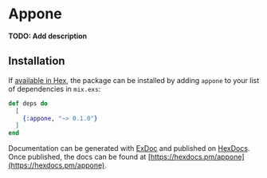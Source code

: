 # Appone

**TODO: Add description**

## Installation

If [available in Hex](https://hex.pm/docs/publish), the package can be installed
by adding `appone` to your list of dependencies in `mix.exs`:

```elixir
def deps do
  [
    {:appone, "~> 0.1.0"}
  ]
end
```

Documentation can be generated with [ExDoc](https://github.com/elixir-lang/ex_doc)
and published on [HexDocs](https://hexdocs.pm). Once published, the docs can
be found at [https://hexdocs.pm/appone](https://hexdocs.pm/appone).

